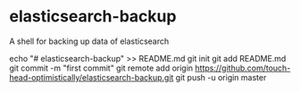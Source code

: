 # elasticsearch-backup
A shell for backing up data of elasticsearch

echo "# elasticsearch-backup" >> README.md
  git init
  git add README.md
  git commit -m "first commit"
  git remote add origin https://github.com/touch-head-optimistically/elasticsearch-backup.git
  git push -u origin master
  
